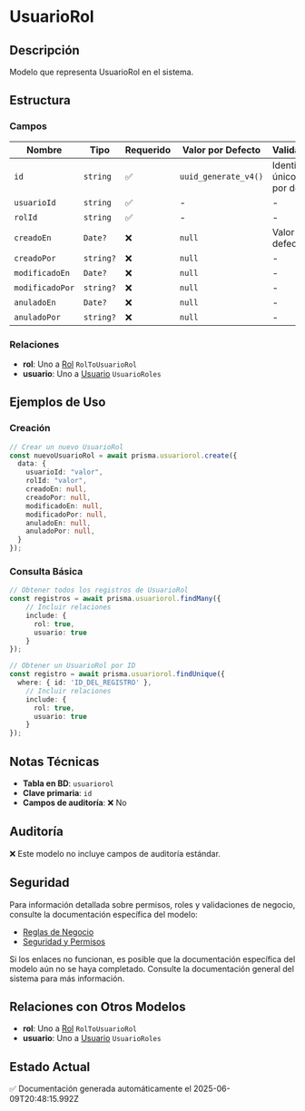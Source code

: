 # UsuarioRol

## Descripción
Modelo que representa UsuarioRol en el sistema.

## Estructura

### Campos

| Nombre | Tipo | Requerido | Valor por Defecto | Validaciones | Descripción |
|--------|------|-----------|-------------------|--------------|-------------|
| `id` | `string` | ✅ | `uuid_generate_v4()` | Identificador único, Valor por defecto |  |
| `usuarioId` | `string` | ✅ | - | - |  |
| `rolId` | `string` | ✅ | - | - |  |
| `creadoEn` | `Date?` | ❌ | `null` | Valor por defecto |  |
| `creadoPor` | `string?` | ❌ | `null` | - |  |
| `modificadoEn` | `Date?` | ❌ | `null` | - |  |
| `modificadoPor` | `string?` | ❌ | `null` | - |  |
| `anuladoEn` | `Date?` | ❌ | `null` | - |  |
| `anuladoPor` | `string?` | ❌ | `null` | - |  |

### Relaciones

- **rol**: Uno a [Rol](./rol.md) `RolToUsuarioRol`
- **usuario**: Uno a [Usuario](./usuario.md) `UsuarioRoles`

## Ejemplos de Uso

### Creación

```typescript
// Crear un nuevo UsuarioRol
const nuevoUsuarioRol = await prisma.usuariorol.create({
  data: {
    usuarioId: "valor",
    rolId: "valor",
    creadoEn: null,
    creadoPor: null,
    modificadoEn: null,
    modificadoPor: null,
    anuladoEn: null,
    anuladoPor: null,
  }
});
```

### Consulta Básica

```typescript
// Obtener todos los registros de UsuarioRol
const registros = await prisma.usuariorol.findMany({
    // Incluir relaciones
    include: {
      rol: true,
      usuario: true
    }
});

// Obtener un UsuarioRol por ID
const registro = await prisma.usuariorol.findUnique({
  where: { id: 'ID_DEL_REGISTRO' },
    // Incluir relaciones
    include: {
      rol: true,
      usuario: true
    }
});
```

## Notas Técnicas

- **Tabla en BD**: `usuariorol`
- **Clave primaria**: `id`
- **Campos de auditoría**: ❌ No

## Auditoría

❌ Este modelo no incluye campos de auditoría estándar.

## Seguridad

Para información detallada sobre permisos, roles y validaciones de negocio, consulte la documentación específica del modelo:

- [Reglas de Negocio](./usuariorol/reglas_negocio.md)
- [Seguridad y Permisos](./usuariorol/seguridad.md)

Si los enlaces no funcionan, es posible que la documentación específica del modelo aún no se haya completado. Consulte la documentación general del sistema para más información.

## Relaciones con Otros Modelos

- **rol**: Uno a [Rol](./rol.md) `RolToUsuarioRol`
- **usuario**: Uno a [Usuario](./usuario.md) `UsuarioRoles`

## Estado Actual

✅ Documentación generada automáticamente el 2025-06-09T20:48:15.992Z
